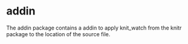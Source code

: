 # addin

The addin package contains a addin to apply knit_watch from the knitr package to the location of the source file.